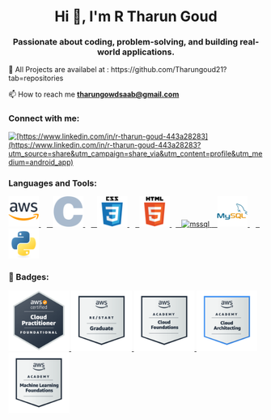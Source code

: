 <h1 align="center">Hi 👋, I'm R Tharun Goud</h1>
<h3 align="center">Passionate about coding, problem-solving, and building real-world applications.</h3>
 💼 All Projects are availabel at : https://github.com/Tharungoud21?tab=repositories<br>
 
 📫 How to reach me **tharungowdsaab@gmail.com**

<h3 align="left">Connect with me:</h3>
<p align="left">
<a href="https://www.linkedin.com/in/rapothula-tharun-goud" target="blank"><img align="center" src="https://raw.githubusercontent.com/rahuldkjain/github-profile-readme-generator/master/src/images/icons/Social/linked-in-alt.svg" alt="[https://www.linkedin.com/in/r-tharun-goud-443a28283](https://www.linkedin.com/in/r-tharun-goud-443a28283?utm_source=share&utm_campaign=share_via&utm_content=profile&utm_medium=android_app)" height="30" width="40" /></a>
</p>

<h3 align="left">Languages and Tools:</h3>
<p align="left"> <a href="https://aws.amazon.com" target="_blank" rel="noreferrer">   <img src="https://raw.githubusercontent.com/devicons/devicon/master/icons/amazonwebservices/amazonwebservices-original-wordmark.svg" alt="aws" width="60" height="60"/> </a> &nbsp;&nbsp; <a href="https://www.cprogramming.com/" target="_blank" rel="noreferrer">&nbsp;&nbsp; <img src="https://raw.githubusercontent.com/devicons/devicon/master/icons/c/c-original.svg" alt="c" width="60" height="60"/> </a> &nbsp; &nbsp;<a href="https://www.w3schools.com/css/" target="_blank" rel="noreferrer"> &nbsp;&nbsp;<img src="https://raw.githubusercontent.com/devicons/devicon/master/icons/css3/css3-original-wordmark.svg" alt="css3" width="60" height="60"/> </a>&nbsp;&nbsp; <a href="https://www.w3.org/html/" target="_blank" rel="noreferrer"> &nbsp;&nbsp;<img src="https://raw.githubusercontent.com/devicons/devicon/master/icons/html5/html5-original-wordmark.svg" alt="html5" width="60" height="60"/> </a> &nbsp;&nbsp;<a href="https://www.microsoft.com/en-us/sql-server" target="_blank" rel="noreferrer"> &nbsp;&nbsp;<img src="https://www.svgrepo.com/show/303229/microsoft-sql-server-logo.svg" alt="mssql" width="60" height="60"/> </a> <a href="https://www.mysql.com/" target="_blank" rel="noreferrer">&nbsp;&nbsp; <img src="https://raw.githubusercontent.com/devicons/devicon/master/icons/mysql/mysql-original-wordmark.svg" alt="mysql" width="60" height="60"/> </a>&nbsp;&nbsp; <a href="https://www.python.org" target="_blank" rel="noreferrer">&nbsp;&nbsp; <img src="https://raw.githubusercontent.com/devicons/devicon/master/icons/python/python-original.svg" alt="python" width="60" height="60"/> </a> </p>

<h3 align="left">🏅 Badges:</h3>
<p>
  <a href="https://www.credly.com/badges/260c5add-2809-45c8-b038-e1ea013ed0b7/public_url" target="_blank">
    <img src="aws-certified-cloud-practitioner (1).png" alt="AWS Badge 1"  width="120" height="120" />
  </a>
 <a href="https://www.credly.com/badges/0e0c27fe-3d7a-492a-bb21-d41f6af21619/public_url" target="_blank">
    <img src="aws-re-start-graduate.png" alt="AWS Badge 3"  width="120" height="120" />
  </a>

  <a href="https://www.credly.com/badges/33afc33e-5c73-478d-b89c-9b4dfbf199d0/public_url" target="_blank">
    <img src="aws-academy-graduate-aws-academy-cloud-foundations (1).png" alt="AWS Badge 3" width="120" height="120" />
  </a>
 
 <a href="https://www.credly.com/badges/2afb236d-f728-41bc-b1ed-3c1bfa2d3503/public_url" target="_blank">
    <img src="aws-academy-graduate-aws-academy-cloud-architecting (1).png" alt="AWS Badge 2" width="120" height="120" />
  </a>
  
 <a href="https://www.credly.com/badges/adc578d9-0c53-4dbe-ad0e-ab7adda175ab/public_url" target="_blank">
    <img src="aws-academy-graduate-aws-academy-machine-learning-foundations (1).png" alt="AWS Badge 3" width="120" height="120" />
  </a>
</p>
